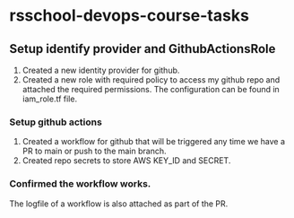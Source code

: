 # rsschool-devops-course-tasks

## Setup identify provider and GithubActionsRole

1. Created a new identity provider for github.
2. Created a new role with required policy to access my github repo and attached the required permissions. The configuration can be found in iam_role.tf file.

### Setup github actions
1. Created a workflow for github that will be triggered any time we have a PR to main or push to the main branch.
2. Created repo secrets to store AWS KEY_ID and SECRET.

### Confirmed the workflow works.
The logfile of a workflow is also attached as part of the PR.
